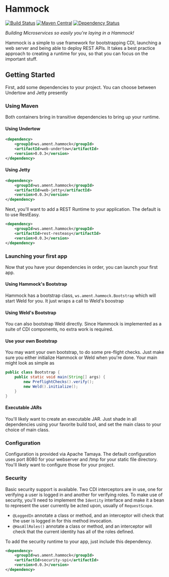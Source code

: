 Hammock
=======

[![Build Status](https://travis-ci.org/hammock-project/hammock.png)](https://travis-ci.org/hammock-project/hammock)
[![Maven Central](https://maven-badges.herokuapp.com/maven-central/ws.ament.hammock/hammock/badge.png?style=flat)](http://search.maven.org/#search%7Cga%7C1%7Cws.ament.hammock)
[![Dependency Status](https://www.versioneye.com/user/projects/574cdc006497d90039ac460e/badge.svg?style=flat)](https://www.versioneye.com/user/projects/574cdc006497d90039ac460e)

_Building Microservices so easily you're laying in a Hammock!_

Hammock is a simple to use framework for bootstrapping CDI, launching a web server and being able to deploy REST APIs.  It takes a best practice approach to creating a runtime for you, so that you can focus on the important stuff.

## Getting Started

First, add some dependencies to your project.  You can choose between Undertow and Jetty presently

### Using Maven

Both containers bring in transitive dependencies to bring up your runtime.

#### Using Undertow

```xml
<dependency>
    <groupId>ws.ament.hammock</groupId>
    <artifactId>web-undertow</artifactId>
    <version>0.0.3</version>
</dependency>
```

#### Using Jetty

```xml
<dependency>
    <groupId>ws.ament.hammock</groupId>
    <artifactId>web-jetty</artifactId>
    <version>0.0.3</version>
</dependency>
```

Next, you'll want to add a REST Runtime to your application.  The default is to use RestEasy.

```xml
<dependency>
    <groupId>ws.ament.hammock</groupId>
    <artifactId>rest-resteasy</artifactId>
    <version>0.0.3</version>
</dependency>
```

### Launching your first app

Now that you have your dependencies in order, you can launch your first app.  

#### Using Hammock's Bootstrap

Hammock has a bootstrap class, `ws.ament.hammock.Bootstrap` which will start Weld for you.  It just wraps a call to Weld's boostrap

#### Using Weld's Bootstrap

You can also bootstrap Weld directly.  Since Hammock is implemented as a suite of CDI components, no extra work is required.

#### Use your own Bootstrap

You may want your own bootstrap, to do some pre-flight checks.  Just make sure you either initialize Hammock or Weld when you're done.  Your main might look as simple as

```java
public class Bootstrap {
    public static void main(String[] args) {
        new PreflightChecks().verify();
        new Weld().initialize();
    }
}
```

#### Executable JARs

You'll likely want to create an executable JAR.  Just shade in all dependencies using your favorite build tool, and set the main class to your choice of main class.

### Configuration

Configuration is provided via Apache Tamaya.  The default configuration uses port 8080 for your webserver and /tmp for your static file directory.  You'll likely want to configure those for your project.

### Security

Basic security support is available.  Two CDI interceptors are in use, one for verifying a user is logged in and another for verifying roles.  To make use of security, you'll need to implement the `Identity` interface and make it a bean to represent the user currently be acted upon, usually of `RequestScope`.  
* `@LoggedIn` annotate a class or method, and an interceptor will check that the user is logged in for this method invocation.
* `@HasAllRoles()` annotate a class or method, and an interceptor will check that the current identity has all of the roles defined.

To add the security runtime to your app, just include this dependency.

```xml
<dependency>
    <groupId>ws.ament.hammock</groupId>
    <artifactId>security-spi</artifactId>
    <version>0.0.3</version>
</dependency>
```

